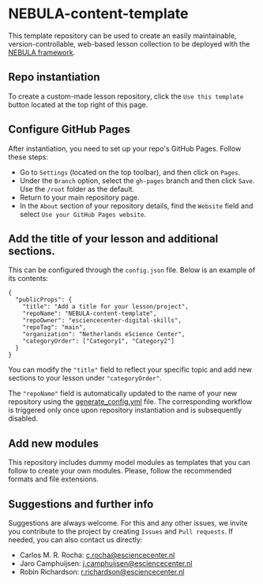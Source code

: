 # NEBULA-content-template
This template repository can be used to create an easily maintainable, version-controllable, web-based lesson collection to be deployed with the [NEBULA framework](https://github.com/esciencecenter-digital-skills/NEBULA).

## Repo instantiation
To create a custom-made lesson repository, click the `Use this template` button located at the top right of this page.

## Configure GitHub Pages
After instantiation, you need to set up your repo's GitHub Pages. Follow these steps:
- Go to `Settings` (located on the top toolbar), and then click on `Pages`.
- Under the `Branch` option, select the `gh-pages` branch and then click `Save`. Use the `/root` folder as the default.
- Return to your main repository page.
- In the `About` section of your repository details, find the `Website` field and select `Use your GitHub Pages website`.

## Add the title of your lesson and additional sections.
This can be configured through the `config.json` file. Below is an example of its contents:
```
{
  "publicProps": {
    "title": "Add a title for your lesson/project",
    "repoName": "NEBULA-content-template",
    "repoOwner": "esciencecenter-digital-skills",
    "repoTag": "main",
    "organization": "Netherlands eScience Center",
    "categoryOrder": ["Category1", "Category2"]
  }
}
```
You can modify the `"title"` field to reflect your specific topic and add new sections to your lesson under `"categoryOrder"`.

The `"repoName"` field is automatically updated to the name of your new repository using the [generate_config.yml](https://github.com/esciencecenter-digital-skills/NEBULA-content-template/blob/main/.github/workflows/generate_config.yml) file. The corresponding workflow is triggered only once upon repository instantiation and is subsequently disabled.

## Add new modules
This repository includes dummy model modules as templates that you can follow to create your own modules. Please, follow the recommended formats and file extensions.

## Suggestions and further info
Suggestions are always welcome.
For this and any other issues, we invite you contribute to the project by creating `Issues` and `Pull requests`.
If needed, you can also contact us directly:
- Carlos M. R. Rocha: c.rocha@esciencecenter.nl
- Jaro Camphuijsen: j.camphuijsen@esciencecenter.nl
- Robin Richardson: r.richardson@esciencecenter.nl


